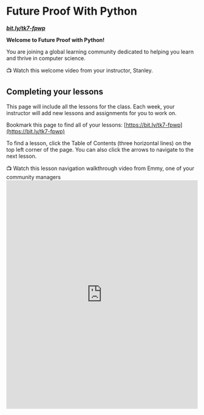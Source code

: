 # Future Proof With Python

**_[bit.ly/tk7-fpwp](http://bit.ly/tk7-fpwp)_**

**Welcome to Future Proof with Python!**

You are joining a global learning community dedicated to helping you learn and thrive in computer science.

<aside>
  📺 Watch this welcome video from your instructor, Stanley.
</aside>

<!-- TODO
  <div style="position: relative; height: 100%; width: 100%;">
    <iframe width="100%" height="600" src="TODO: Stanley - Add Video" title="Welcome to Future Proof with Python" frameborder="0" allow="accelerometer; autoplay; clipboard-write; encrypted-media; gyroscope; picture-in-picture" allowfullscreen></iframe>
</div>
-->

## Completing your lessons

This page will include all the lessons for the class. Each week, your instructor will add new lessons and assignments for you to work on.

Bookmark this page to find all of your lessons: [https://bit.ly/tk7-fpwp](https://bit.ly/tk7-fpwp)

To find a lesson, click the Table of Contents (three horizontal lines) on the top left corner of the page. You can also click the arrows to navigate to the next lesson.

<aside>
  📺 Watch this lesson navigation walkthrough video from Emmy, one of your community managers
</aside>

<div style="position: relative; height: 100%; width: 100%;">
    <iframe width="100%" height="600" src="https://www.youtube.com/embed/d3HOm2JShuY" title="Lesson Page Walkthrough" frameborder="0" allow="accelerometer; autoplay; clipboard-write; encrypted-media; gyroscope; picture-in-picture" allowfullscreen></iframe>
</div>

## Program schedule

Below is the  schedule for the program. Each day, your community managers will post a "Daily Peak" in Discord to share events for the day.

<!--  TODO: Update Schedule

<div style="width:100%;height:500px;"><iframe src="https://docs.google.com/presentation/embed?id=1jBHN9Bh-LLbchnR3SY6UHugRHZT3DzdyLfSrtzdSI2Y" frameborder="0" sandbox="allow-scripts allow-popups allow-top-navigation-by-user-activation allow-forms allow-same-origin" allowfullscreen="" style="width: 100%; height: 100%; border-radius: 1px; pointer-events: auto; background-color: white;"></iframe></div> -->

---

Copyright © 2022 Kibo, Inc. All Rights Reserved.
